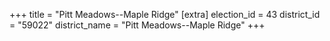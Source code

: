 +++
title = "Pitt Meadows--Maple Ridge"
[extra]
election_id = 43
district_id = "59022"
district_name = "Pitt Meadows--Maple Ridge"
+++
